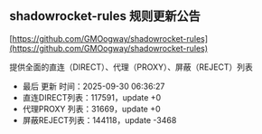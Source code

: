 ## shadowrocket-rules 规则更新公告

[https://github.com/GMOogway/shadowrocket-rules](https://github.com/GMOogway/shadowrocket-rules)

提供全面的直连（DIRECT）、代理（PROXY）、屏蔽（REJECT）列表
- 最后 更新 时间：2025-09-30 06:36:27
- 直连DIRECT列表：117591，update +0
- 代理PROXY 列表：31669，update +0
- 屏蔽REJECT列表：144118，update -3468